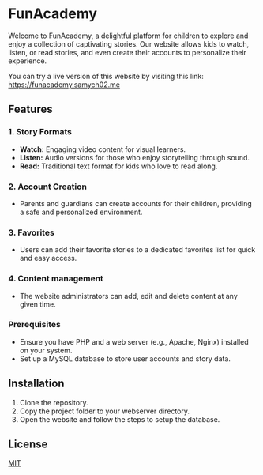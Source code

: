
# FunAcademy

Welcome to FunAcademy, a delightful platform for children to explore and enjoy a collection of captivating stories. Our website allows kids to watch, listen, or read stories, and even create their accounts to personalize their experience.

You can try a live version of this website by visiting this link: https://funacademy.samych02.me
## Features

### 1. Story Formats

- **Watch:** Engaging video content for visual learners.
- **Listen:** Audio versions for those who enjoy storytelling through sound.
- **Read:** Traditional text format for kids who love to read along.

### 2. Account Creation

- Parents and guardians can create accounts for their children, providing a safe and personalized environment.

### 3. Favorites

- Users can add their favorite stories to a dedicated favorites list for quick and easy access.

### 4. Content management

- The website administrators can add, edit and delete content at any given time.

### Prerequisites

- Ensure you have PHP and a web server (e.g., Apache, Nginx) installed on your system.
- Set up a MySQL database to store user accounts and story data.
## Installation

1. Clone the repository.
2. Copy the project folder to your webserver directory.
3. Open the website and follow the steps to setup the database.
## License

[MIT](https://choosealicense.com/licenses/mit/)

